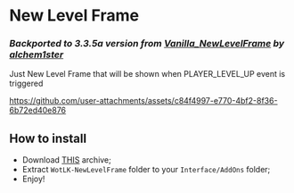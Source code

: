 
# New Level Frame

### _Backported to 3.3.5a version from [Vanilla_NewLevelFrame](https://github.com/alchem1ster/Vanilla-NewLevelFrame) by [alchem1ster](https://github.com/alchem1ster)_

Just New Level Frame that will be shown when PLAYER_LEVEL_UP event is triggered



https://github.com/user-attachments/assets/c84f4997-e770-4bf2-8f36-6b72ed40e876



## How to install
- Download [THIS](hhttps://github.com/mrrosh/WotLK-NewLevelFrame/archive/refs/heads/master.zip) archive;  
- Extract `WotLK-NewLevelFrame` folder to your `Interface/AddOns` folder;  
- Enjoy!  
